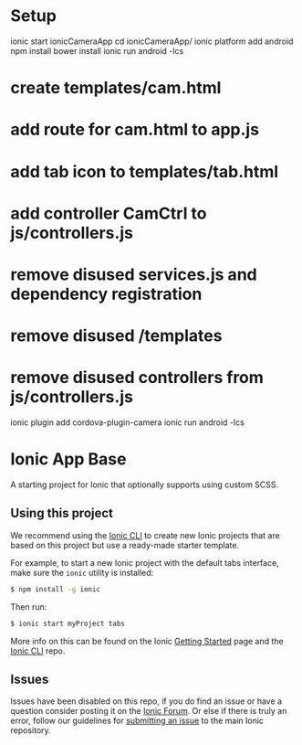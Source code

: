 Setup
=====================

ionic start ionicCameraApp
cd ionicCameraApp/
ionic platform add android
npm install
bower install
ionic run android -lcs

# create templates/cam.html
# add route for cam.html to app.js
# add tab icon to templates/tab.html
# add controller CamCtrl to js/controllers.js
# remove disused services.js and dependency registration
# remove disused /templates
# remove disused controllers from js/controllers.js

ionic plugin add cordova-plugin-camera
ionic run android -lcs

Ionic App Base
=====================

A starting project for Ionic that optionally supports using custom SCSS.

## Using this project

We recommend using the [Ionic CLI](https://github.com/driftyco/ionic-cli) to create new Ionic projects that are based on this project but use a ready-made starter template.

For example, to start a new Ionic project with the default tabs interface, make sure the `ionic` utility is installed:

```bash
$ npm install -g ionic
```

Then run: 

```bash
$ ionic start myProject tabs
```

More info on this can be found on the Ionic [Getting Started](http://ionicframework.com/getting-started) page and the [Ionic CLI](https://github.com/driftyco/ionic-cli) repo.

## Issues
Issues have been disabled on this repo, if you do find an issue or have a question consider posting it on the [Ionic Forum](http://forum.ionicframework.com/).  Or else if there is truly an error, follow our guidelines for [submitting an issue](http://ionicframework.com/submit-issue/) to the main Ionic repository.
